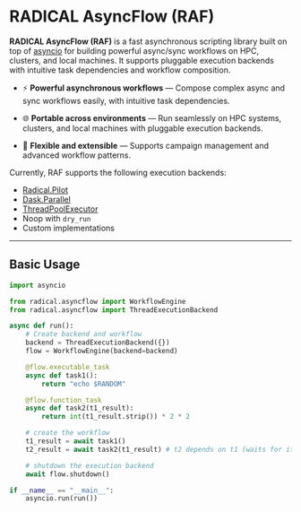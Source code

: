 # RADICAL AsyncFlow (RAF)

**RADICAL AsyncFlow (RAF)** is a fast asynchronous scripting library built on top of [asyncio](https://docs.python.org/3/library/asyncio.html) for building powerful async/sync workflows on HPC, clusters, and local machines. It supports pluggable execution backends with intuitive task dependencies and workflow composition. 

- ⚡ **Powerful asynchronous workflows** — Compose complex async and sync workflows easily, with intuitive task dependencies.

- 🌐 **Portable across environments** — Run seamlessly on HPC systems, clusters, and local machines with pluggable execution backends.

- 🧩 **Flexible and extensible** — Supports campaign management and advanced workflow patterns.

Currently, RAF supports the following execution backends:

- [Radical.Pilot](https://radicalpilot.readthedocs.io/en/stable/#)
- [Dask.Parallel](https://docs.dask.org/en/stable/)
- [ThreadPoolExecutor](https://docs.python.org/3/library/concurrent.futures.html#threadpoolexecutor)
- Noop with `dry_run`
- Custom implementations

---

## Basic Usage

```python
import asyncio

from radical.asyncflow import WorkflowEngine
from radical.asyncflow import ThreadExecutionBackend

async def run():
    # Create backend and workflow
    backend = ThreadExecutionBackend({})
    flow = WorkflowEngine(backend=backend)

    @flow.executable_task
    async def task1():
        return "echo $RANDOM"

    @flow.function_task
    async def task2(t1_result):
        return int(t1_result.strip()) * 2 * 2

    # create the workflow
    t1_result = await task1()
    t2_result = await task2(t1_result) # t2 depends on t1 (waits for it)

    # shutdown the execution backend
    await flow.shutdown()

if __name__ == "__main__":
    asyncio.run(run())
```
